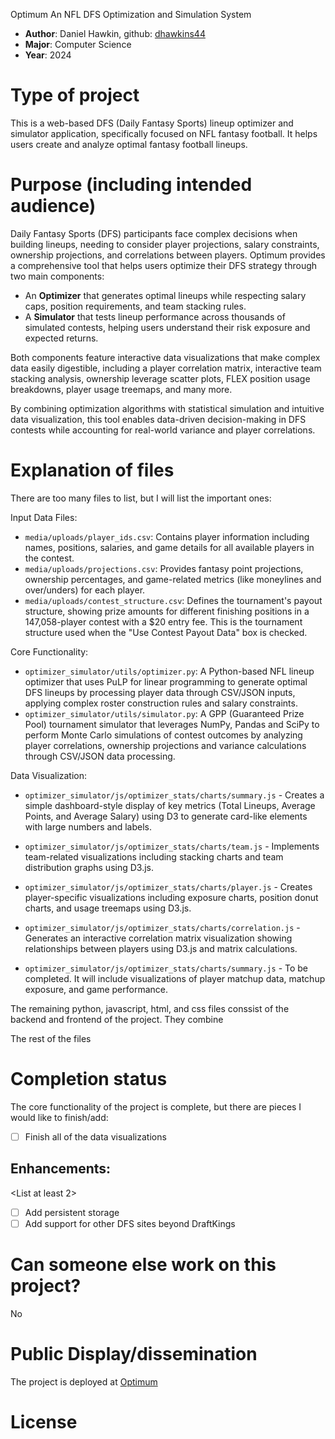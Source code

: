 Optimum An NFL DFS Optimization and Simulation System
* **Author**: Daniel Hawkin, github: [dhawkins44](www.github.com/dhawkins44)
* **Major**: Computer Science
* **Year**: 2024

# Type of project

This is a web-based DFS (Daily Fantasy Sports) lineup optimizer and simulator application, specifically focused on NFL fantasy football. It helps users create and analyze optimal fantasy football lineups.

# Purpose (including intended audience)

Daily Fantasy Sports (DFS) participants face complex decisions when building lineups, needing to consider player projections, salary constraints, ownership projections, and correlations between players. Optimum provides a comprehensive tool that helps users optimize their DFS strategy through two main components:

- An **Optimizer** that generates optimal lineups while respecting salary caps, position
requirements, and team stacking rules.
- A **Simulator** that tests lineup performance across thousands of simulated contests,
helping users understand their risk exposure and expected returns.

Both components feature interactive data visualizations that make complex data easily digestible, including a player correlation matrix, interactive team stacking analysis, ownership leverage scatter plots, FLEX position usage breakdowns, player usage treemaps, and many more.

By combining optimization algorithms with statistical simulation and intuitive data visualization, this tool enables data-driven decision-making in DFS contests while accounting for real-world variance and player correlations.

# Explanation of files

There are too many files to list, but I will list the important ones:

Input Data Files:

- ```media/uploads/player_ids.csv```: Contains player information including names, positions, salaries, and game details for all available players in the contest.
- ```media/uploads/projections.csv```: Provides fantasy point projections, ownership percentages, and game-related metrics (like moneylines and over/unders) for each player.
- ```media/uploads/contest_structure.csv```: Defines the tournament's payout structure, showing prize amounts for different finishing positions in a 147,058-player contest with a $20 entry fee. This is the tournament structure used when the "Use Contest Payout Data" box is checked.

Core Functionality:

- ```optimizer_simulator/utils/optimizer.py```: A Python-based NFL lineup optimizer that uses PuLP for linear programming to generate optimal DFS lineups by processing player data through CSV/JSON inputs, applying complex roster construction rules and salary constraints.
- ```optimizer_simulator/utils/simulator.py```: A GPP (Guaranteed Prize Pool) tournament simulator that leverages NumPy, Pandas and SciPy to perform Monte Carlo simulations of contest outcomes by analyzing player correlations, ownership projections and variance calculations through CSV/JSON data processing.

Data Visualization:

- ```optimizer_simulator/js/optimizer_stats/charts/summary.js``` -  Creates a simple dashboard-style display of key metrics (Total Lineups, Average Points, and Average Salary) using D3 to generate card-like elements with large numbers and labels.

- ```optimizer_simulator/js/optimizer_stats/charts/team.js``` - Implements team-related visualizations including stacking charts and team distribution graphs using D3.js.

- ```optimizer_simulator/js/optimizer_stats/charts/player.js``` - Creates player-specific visualizations including exposure charts, position donut charts, and usage treemaps using D3.js.

-  ```optimizer_simulator/js/optimizer_stats/charts/correlation.js``` - Generates an interactive correlation matrix visualization showing relationships between players using D3.js and matrix calculations.
 
- ```optimizer_simulator/js/optimizer_stats/charts/summary.js``` - To be completed. It will include visualizations of player matchup data, matchup exposure, and game performance.

The remaining python, javascript, html, and css files conssist of the backend and frontend of the project. They combine 

The rest of the files 

# Completion status

The core functionality of the project is complete, but there are pieces I would like to finish/add:

- [ ] Finish all of the data visualizations

## Enhancements: 
<List at least 2>

- [ ] Add persistent storage
- [ ] Add support for other DFS sites beyond DraftKings

# Can someone else work on this project? 

No

# Public Display/dissemination

The project is deployed at [Optimum](optimum-production.up.railway.app)

# License
